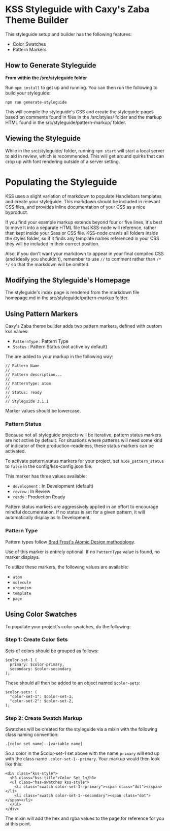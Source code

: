 # KSS Styleguide with Caxy's Zaba Theme Builder

This styleguide setup and builder has the following features:

- Color Swatches
- Pattern Markers

## How to Generate Styleguide

**From within the /src/styleguide folder**

Run `npm install` to get up and running. You can then run the following
to build your styleguide:

`npm run generate-styleguide`

This will compile the styleguide's CSS and create the styleguide pages 
based on comments found in files in the /src/styles/ folder and the
markup HTML found in the src/styleguide/pattern-markup/ folder.


## Viewing the Styleguide

While in the src/styleguide/ folder, running `npm start` will start a
local server to aid in review, which is recommended. This will get
around quirks that can crop up with font rendering outside of a server
setting.

# Populating the Styleguide

KSS uses a slight variation of markdown to populate Handlebars templates
and create your styleguide. This markdown should be included in relevant
CSS files, and provides inline documentation of your CSS as a nice
byproduct.

If you find your example markup extends beyond four or five lines, it's
best to move it into a separate HTML file that KSS-node will reference,
rather than kept inside your Sass or CSS file. KSS-node crawls all
folders inside the styles folder, so if it finds any template names
referenced in your CSS they will be included in their correct position.

Also, if you don't want your markdown to appear in your final compiled
CSS (and ideally you shouldn't), remember to use `//` to comment rather
than `/* */` so that the markdown will be omitted.

## Modifying the Styleguide's Homepage

The styleguide's index page is rendered from the markdown file
homepage.md in the src/styleguide/pattern-markup folder.

## Using Pattern Markers

Caxy's Zaba theme builder adds two pattern markers, defined with custom
kss values:

- `PatternType` : Pattern Type
- `Status` : Pattern Status (not active by default)

The are added to your markup in the following way:

~~~~
// Pattern Name
//
// Pattern description...
//
// PatternType: atom
//
// Status: ready
//
// Styleguide 3.1.1
~~~~

Marker values should be lowercase.

### Pattern Status

Because not all styleguide projects will be iterative, pattern status
markers are not active by default. For situations where patterns will
need some kind of indicator of their production-readiness, these status
markers can be activated.

To activate pattern status markers for your project, set
`hide_pattern_status` to `false` in the config/kss-config.json file.

This marker has three values available:

- `development` : In Development (default)
- `review` : In Review
- `ready` : Production Ready

Pattern status markers are aggressively applied in an effort to
encourage mindful documentation. If no status is set for a given
pattern, it will automatically display as In Development.

### Pattern Type

Pattern types follow [Brad Frost's Atomic Design methodology](http://bradfrost.com/blog/post/atomic-web-design/).

Use of this marker is entirely optional. If no `PatternType` value is
found, no marker displays.

To utilize these markers, the following values are available:

- `atom`
- `molecule`
- `organism`
- `template`
- `page`

## Using Color Swatches

To populate your project's color swatches, do the following:

### Step 1: Create Color Sets

Sets of colors should be grouped as follows:

~~~~
$color-set-1 (
  primary: $color-primary,
  secondary: $color-secondary
);
~~~~

These should all then be added to an object named `$color-sets`:

~~~~
$color-sets: (
  "color-set-1": $color-set-1,
  "color-set-2": $color-set-2,
);
~~~~

### Step 2: Create Swatch Markup

Swatches will be created for the styleguide via a mixin with the
following class naming convention:

`.[color set name]--[variable name]`

So a color in the $color-set-1 set above with the name `primary` will
end up with the class name `.color-set-1--primary`. Your markup would
then look like this:

~~~~
<div class="kss-style">
  <h3 class="kss-title">Color Set 1</h3>
  <ul class="has-swatches kss-style">
    <li class="swatch color-set-1--primary"><span class="dot"></span></li>
    <li class="swatch color-set-1--secondary"><span class="dot"></span></li>
  </ul>
</div>
~~~~

The mixin will add the hex and rgba values to the page for reference for
you at this point.